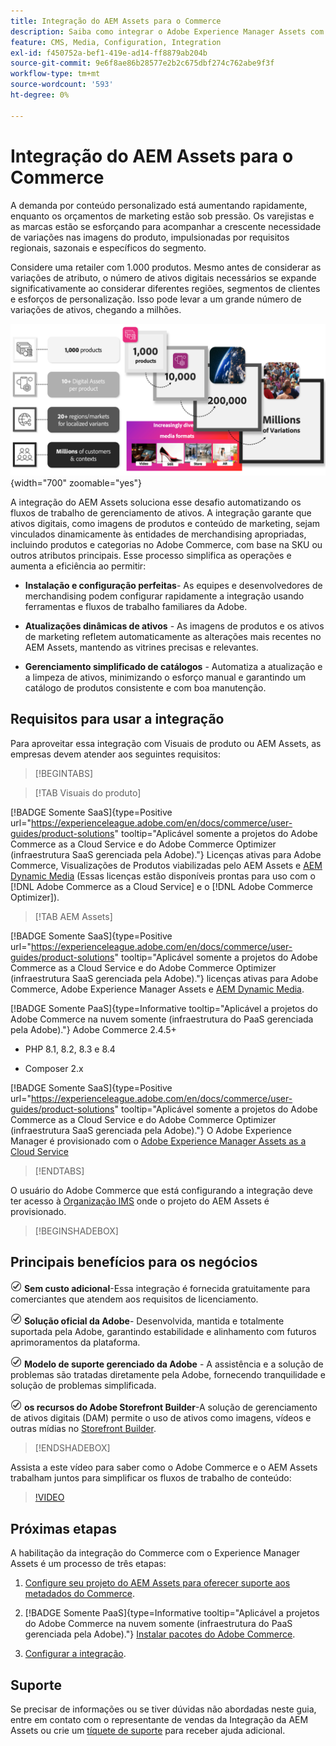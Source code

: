 ```yaml
---
title: Integração do AEM Assets para o Commerce
description: Saiba como integrar o Adobe Experience Manager Assets com sua instância  [!DNL Commerce]  para criar e gerenciar os arquivos de mídia para sua loja da Commerce.
feature: CMS, Media, Configuration, Integration
exl-id: f450752a-bef1-419e-ad14-ff8879ab204b
source-git-commit: 9e6f8ae86b28577e2b2c675dbf274c762abe9f3f
workflow-type: tm+mt
source-wordcount: '593'
ht-degree: 0%

---
```


# Integração do AEM Assets para o Commerce

A demanda por conteúdo personalizado está aumentando rapidamente, enquanto os orçamentos de marketing estão sob pressão. Os varejistas e as marcas estão se esforçando para acompanhar a crescente necessidade de variações nas imagens do produto, impulsionadas por requisitos regionais, sazonais e específicos do segmento.

Considere uma retailer com 1.000 produtos. Mesmo antes de considerar as variações de atributo, o número de ativos digitais necessários se expande significativamente ao considerar diferentes regiões, segmentos de clientes e esforços de personalização. Isso pode levar a um grande número de variações de ativos, chegando a milhões.

![visão geral](assets/product-visuals-example.png){width="700" zoomable="yes"}

A integração do AEM Assets soluciona esse desafio automatizando os fluxos de trabalho de gerenciamento de ativos. A integração garante que ativos digitais, como imagens de produtos e conteúdo de marketing, sejam vinculados dinamicamente às entidades de merchandising apropriadas, incluindo produtos e categorias no Adobe Commerce, com base na SKU ou outros atributos principais. Esse processo simplifica as operações e aumenta a eficiência ao permitir:

* **Instalação e configuração perfeitas**- As equipes e desenvolvedores de merchandising podem configurar rapidamente a integração usando ferramentas e fluxos de trabalho familiares da Adobe.

* **Atualizações dinâmicas de ativos** - As imagens de produtos e os ativos de marketing refletem automaticamente as alterações mais recentes no AEM Assets, mantendo as vitrines precisas e relevantes.

* **Gerenciamento simplificado de catálogos** - Automatiza a atualização e a limpeza de ativos, minimizando o esforço manual e garantindo um catálogo de produtos consistente e com boa manutenção.

## Requisitos para usar a integração

Para aproveitar essa integração com Visuais de produto ou AEM Assets, as empresas devem atender aos seguintes requisitos:

>[!BEGINTABS]

>[!TAB Visuais do produto]

[!BADGE Somente SaaS]{type=Positive url="https://experienceleague.adobe.com/en/docs/commerce/user-guides/product-solutions" tooltip="Aplicável somente a projetos do Adobe Commerce as a Cloud Service e do Adobe Commerce Optimizer (infraestrutura SaaS gerenciada pela Adobe)."} Licenças ativas para Adobe Commerce, Visualizações de Produtos viabilizadas pelo AEM Assets e [AEM Dynamic Media](https://experienceleague.adobe.com/en/docs/experience-manager-65/content/assets/dynamic/administering-dynamic-media) (Essas licenças estão disponíveis prontas para uso com o [!DNL Adobe Commerce as a Cloud Service] e o [!DNL Adobe Commerce Optimizer]).

>[!TAB AEM Assets]

[!BADGE Somente SaaS]{type=Positive url="https://experienceleague.adobe.com/en/docs/commerce/user-guides/product-solutions" tooltip="Aplicável somente a projetos do Adobe Commerce as a Cloud Service e do Adobe Commerce Optimizer (infraestrutura SaaS gerenciada pela Adobe)."} licenças ativas para Adobe Commerce, Adobe Experience Manager Assets e [AEM Dynamic Media](https://experienceleague.adobe.com/en/docs/experience-manager-65/content/assets/dynamic/administering-dynamic-media).

[!BADGE Somente PaaS]{type=Informative tooltip="Aplicável a projetos do Adobe Commerce na nuvem somente (infraestrutura do PaaS gerenciada pela Adobe)."} Adobe Commerce 2.4.5+

* PHP 8.1, 8.2, 8.3 e 8.4

* Composer 2.x

[!BADGE Somente SaaS]{type=Positive url="https://experienceleague.adobe.com/en/docs/commerce/user-guides/product-solutions" tooltip="Aplicável somente a projetos do Adobe Commerce as a Cloud Service e do Adobe Commerce Optimizer (infraestrutura SaaS gerenciada pela Adobe)."} O Adobe Experience Manager é provisionado com o [Adobe Experience Manager Assets as a Cloud Service](https://experienceleague.adobe.com/pt-br/docs/experience-manager-cloud-service/content/assets/overview)

>[!ENDTABS]

O usuário do Adobe Commerce que está configurando a integração deve ter acesso à [Organização IMS](https://experienceleague.adobe.com/en/docs/core-services/interface/administration/organizations#concept_EA8AEE5B02CF46ACBDAD6A8508646255) onde o projeto do AEM Assets é provisionado.

>[!BEGINSHADEBOX]

## Principais benefícios para os negócios

![verificação](assets/icon-check.png) **Sem custo adicional**-Essa integração é fornecida gratuitamente para comerciantes que atendem aos requisitos de licenciamento.

![verificar](assets/icon-check.png) **Solução oficial da Adobe**- Desenvolvida, mantida e totalmente suportada pela Adobe, garantindo estabilidade e alinhamento com futuros aprimoramentos da plataforma.

![verificar](assets/icon-check.png) **Modelo de suporte gerenciado da Adobe** - A assistência e a solução de problemas são tratadas diretamente pela Adobe, fornecendo tranquilidade e solução de problemas simplificada.

![verifique](assets/icon-check.png) **os recursos do Adobe Storefront Builder**-A solução de gerenciamento de ativos digitais (DAM) permite o uso de ativos como imagens, vídeos e outras mídias no [Storefront Builder](https://experienceleague.adobe.com/developer/commerce/storefront/merchants/storefront-builder/#userlabs-commerce-genai-product-visuals).

>[!ENDSHADEBOX]

Assista a este vídeo para saber como o Adobe Commerce e o AEM Assets trabalham juntos para simplificar os fluxos de trabalho de conteúdo:

>[!VIDEO](https://video.tv.adobe.com/v/3447837)

## Próximas etapas

A habilitação da integração do Commerce com o Experience Manager Assets é um processo de três etapas:

1. [Configure seu projeto do AEM Assets para oferecer suporte aos metadados do Commerce](get-started/configure-aem.md).

1. [!BADGE Somente PaaS]{type=Informative tooltip="Aplicável a projetos do Adobe Commerce na nuvem somente (infraestrutura do PaaS gerenciada pela Adobe)."} [Instalar pacotes do Adobe Commerce](get-started/configure-commerce.md).

1. [Configurar a integração](get-started/setup-synchronization.md).

## Suporte

Se precisar de informações ou se tiver dúvidas não abordadas neste guia, entre em contato com o representante de vendas da Integração da AEM Assets ou crie um [tíquete de suporte](https://experienceleague.adobe.com/docs/commerce-knowledge-base/kb/help-center-guide/magento-help-center-user-guide.html#submit-ticket) para receber ajuda adicional.

